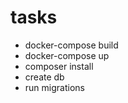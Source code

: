 # tasks


- docker-compose build 
- docker-compose up
- composer install 
- create db 
- run migrations
